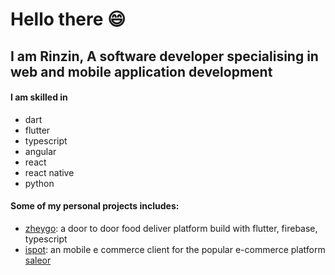 # Hello there 😄

## I am Rinzin, A software developer specialising in web and mobile application development

#### I am skilled in 
- dart
- flutter
- typescript
- angular
- react
- react native
- python

#### Some of my personal projects includes:
- [zheygo](https://github.com/eldrigo/zhey_go/): a door to door food deliver platform build with flutter, firebase, typescript
- [ispot](https://github.com/eldrigo/ispot): an mobile e commerce client for the popular e-commerce platform [saleor](https://saleor.io/)
